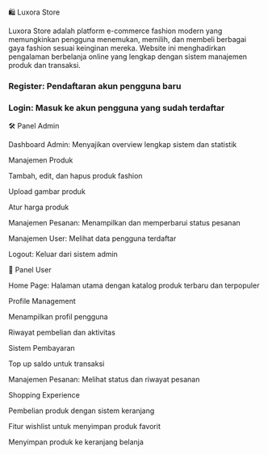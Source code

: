🛍️ Luxora Store

Luxora Store adalah platform e-commerce fashion modern yang memungkinkan pengguna menemukan, memilih, dan membeli berbagai gaya fashion sesuai keinginan mereka.
Website ini menghadirkan pengalaman berbelanja online yang lengkap dengan sistem manajemen produk dan transaksi.

### Register: Pendaftaran akun pengguna baru

### Login: Masuk ke akun pengguna yang sudah terdaftar

🛠️ Panel Admin

Dashboard Admin: Menyajikan overview lengkap sistem dan statistik

Manajemen Produk

Tambah, edit, dan hapus produk fashion

Upload gambar produk

Atur harga produk

Manajemen Pesanan: Menampilkan dan memperbarui status pesanan

Manajemen User: Melihat data pengguna terdaftar

Logout: Keluar dari sistem admin

👤 Panel User

Home Page: Halaman utama dengan katalog produk terbaru dan terpopuler

Profile Management

Menampilkan profil pengguna

Riwayat pembelian dan aktivitas

Sistem Pembayaran

Top up saldo untuk transaksi

Manajemen Pesanan: Melihat status dan riwayat pesanan

Shopping Experience

Pembelian produk dengan sistem keranjang

Fitur wishlist untuk menyimpan produk favorit

Menyimpan produk ke keranjang belanja

